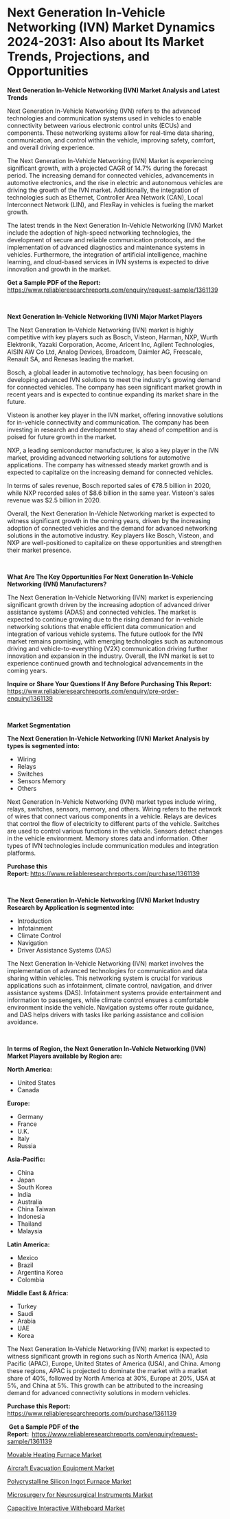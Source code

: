 <p><h1>Next Generation In-Vehicle Networking (IVN) Market Dynamics 2024-2031: Also about Its Market Trends, Projections, and Opportunities</h1></p><p><strong>Next Generation In-Vehicle Networking (IVN) Market Analysis and Latest Trends</strong></p>
<p><p>Next Generation In-Vehicle Networking (IVN) refers to the advanced technologies and communication systems used in vehicles to enable connectivity between various electronic control units (ECUs) and components. These networking systems allow for real-time data sharing, communication, and control within the vehicle, improving safety, comfort, and overall driving experience.</p><p>The Next Generation In-Vehicle Networking (IVN) Market is experiencing significant growth, with a projected CAGR of 14.7% during the forecast period. The increasing demand for connected vehicles, advancements in automotive electronics, and the rise in electric and autonomous vehicles are driving the growth of the IVN market. Additionally, the integration of technologies such as Ethernet, Controller Area Network (CAN), Local Interconnect Network (LIN), and FlexRay in vehicles is fueling the market growth.</p><p>The latest trends in the Next Generation In-Vehicle Networking (IVN) Market include the adoption of high-speed networking technologies, the development of secure and reliable communication protocols, and the implementation of advanced diagnostics and maintenance systems in vehicles. Furthermore, the integration of artificial intelligence, machine learning, and cloud-based services in IVN systems is expected to drive innovation and growth in the market.</p></p>
<p><strong>Get a Sample PDF of the Report:&nbsp;</strong> <a href="https://www.reliableresearchreports.com/enquiry/request-sample/1361139">https://www.reliableresearchreports.com/enquiry/request-sample/1361139</a></p>
<p>&nbsp;</p>
<p><strong>Next Generation In-Vehicle Networking (IVN) Major Market Players</strong></p>
<p><p>The Next Generation In-Vehicle Networking (IVN) market is highly competitive with key players such as Bosch, Visteon, Harman, NXP, Wurth Elektronik, Yazaki Corporation, Acome, Aricent Inc, Agilent Technologies, AISIN AW Co Ltd, Analog Devices, Broadcom, Daimler AG, Freescale, Renault SA, and Renesas leading the market.</p><p>Bosch, a global leader in automotive technology, has been focusing on developing advanced IVN solutions to meet the industry's growing demand for connected vehicles. The company has seen significant market growth in recent years and is expected to continue expanding its market share in the future.</p><p>Visteon is another key player in the IVN market, offering innovative solutions for in-vehicle connectivity and communication. The company has been investing in research and development to stay ahead of competition and is poised for future growth in the market.</p><p>NXP, a leading semiconductor manufacturer, is also a key player in the IVN market, providing advanced networking solutions for automotive applications. The company has witnessed steady market growth and is expected to capitalize on the increasing demand for connected vehicles.</p><p>In terms of sales revenue, Bosch reported sales of €78.5 billion in 2020, while NXP recorded sales of $8.6 billion in the same year. Visteon's sales revenue was $2.5 billion in 2020.</p><p>Overall, the Next Generation In-Vehicle Networking market is expected to witness significant growth in the coming years, driven by the increasing adoption of connected vehicles and the demand for advanced networking solutions in the automotive industry. Key players like Bosch, Visteon, and NXP are well-positioned to capitalize on these opportunities and strengthen their market presence.</p></p>
<p>&nbsp;</p>
<p><strong>What Are The Key Opportunities For Next Generation In-Vehicle Networking (IVN) Manufacturers?</strong></p>
<p><p>The Next Generation In-Vehicle Networking (IVN) market is experiencing significant growth driven by the increasing adoption of advanced driver assistance systems (ADAS) and connected vehicles. The market is expected to continue growing due to the rising demand for in-vehicle networking solutions that enable efficient data communication and integration of various vehicle systems. The future outlook for the IVN market remains promising, with emerging technologies such as autonomous driving and vehicle-to-everything (V2X) communication driving further innovation and expansion in the industry. Overall, the IVN market is set to experience continued growth and technological advancements in the coming years.</p></p>
<p><strong>Inquire or Share Your Questions If Any Before Purchasing This Report:</strong> <a href="https://www.reliableresearchreports.com/enquiry/pre-order-enquiry/1361139">https://www.reliableresearchreports.com/enquiry/pre-order-enquiry/1361139</a></p>
<p>&nbsp;</p>
<p><strong>Market Segmentation</strong></p>
<p><strong>The Next Generation In-Vehicle Networking (IVN) Market Analysis by types is segmented into:</strong></p>
<p><ul><li>Wiring</li><li>Relays</li><li>Switches</li><li>Sensors Memory</li><li>Others</li></ul></p>
<p><p>Next Generation In-Vehicle Networking (IVN) market types include wiring, relays, switches, sensors, memory, and others. Wiring refers to the network of wires that connect various components in a vehicle. Relays are devices that control the flow of electricity to different parts of the vehicle. Switches are used to control various functions in the vehicle. Sensors detect changes in the vehicle environment. Memory stores data and information. Other types of IVN technologies include communication modules and integration platforms.</p></p>
<p><strong>Purchase this Report:&nbsp;</strong><a href="https://www.reliableresearchreports.com/purchase/1361139">https://www.reliableresearchreports.com/purchase/1361139</a></p>
<p>&nbsp;</p>
<p><strong>The Next Generation In-Vehicle Networking (IVN) Market Industry Research by Application is segmented into:</strong></p>
<p><ul><li>Introduction</li><li>Infotainment</li><li>Climate Control</li><li>Navigation</li><li>Driver Assistance Systems (DAS)</li></ul></p>
<p><p>The Next Generation In-Vehicle Networking (IVN) market involves the implementation of advanced technologies for communication and data sharing within vehicles. This networking system is crucial for various applications such as infotainment, climate control, navigation, and driver assistance systems (DAS). Infotainment systems provide entertainment and information to passengers, while climate control ensures a comfortable environment inside the vehicle. Navigation systems offer route guidance, and DAS helps drivers with tasks like parking assistance and collision avoidance.</p></p>
<p>&nbsp;</p>
<p><strong>In terms of Region, the Next Generation In-Vehicle Networking (IVN) Market Players available by Region are:</strong></p>
<p>
    <p> <strong> North America: </strong>
        <ul>
            <li>United States</li>
            <li>Canada</li>
        </ul>
        </p> 
    <p> <strong> Europe: </strong>
        <ul>
            <li>Germany</li>
            <li>France</li>
            <li>U.K.</li>
            <li>Italy</li>
            <li>Russia</li>
        </ul>
        </p> 
    <p> <strong> Asia-Pacific: </strong>
        <ul>
            <li>China</li>
            <li>Japan</li>
            <li>South Korea</li>
            <li>India</li>
            <li>Australia</li>
            <li>China Taiwan</li>
            <li>Indonesia</li>
            <li>Thailand</li>
            <li>Malaysia</li>
        </ul>
        </p> 
    <p> <strong> Latin America: </strong>
        <ul>
            <li>Mexico</li>
            <li>Brazil</li>
            <li>Argentina Korea</li>
            <li>Colombia</li>
        </ul>
        </p> 
    <p> <strong> Middle East & Africa: </strong>
        <ul>
            <li>Turkey</li>
            <li>Saudi</li>
            <li>Arabia</li>
            <li>UAE</li>
            <li>Korea</li>
        </ul>
    </p>
    </p>
<p><p>The Next Generation In-Vehicle Networking (IVN) market is expected to witness significant growth in regions such as North America (NA), Asia Pacific (APAC), Europe, United States of America (USA), and China. Among these regions, APAC is projected to dominate the market with a market share of 40%, followed by North America at 30%, Europe at 20%, USA at 5%, and China at 5%. This growth can be attributed to the increasing demand for advanced connectivity solutions in modern vehicles.</p></p>
<p><strong>Purchase this Report: </strong><a href="https://www.reliableresearchreports.com/purchase/1361139">https://www.reliableresearchreports.com/purchase/1361139</a></p>
<p>&nbsp;<strong>Get a Sample PDF of the Report:&nbsp;&nbsp;</strong><a href="https://www.reliableresearchreports.com/enquiry/request-sample/1361139">https://www.reliableresearchreports.com/enquiry/request-sample/1361139</a></p>
<p><strong></strong></p>
<p><p><a href="https://medium.com/p/078a7ae16b84/edit">Movable Heating Furnace Market</a></p><p><a href="https://medium.com/p/f730ab8e0e7c/edit">Aircraft Evacuation Equipment Market</a></p><p><a href="https://medium.com/@rachelyoung56/analyzing-polycrystalline-silicon-ingot-furnace-market-global-industry-perspective-and-forecast-d42962d560f5">Polycrystalline Silicon Ingot Furnace Market</a></p><p><a href="https://github.com/lataunyatinikmelvin59ilbd0dv/Market-Research-Report-List-1/blob/main/microsurgery-for-neurosurgical-instruments-market.md">Microsurgery for Neurosurgical Instruments Market</a></p><p><a href="https://medium.com/@bethelokon998/analyzing-capacitive-interactive-witheboard-market-global-industry-perspective-and-forecast-2024-cace5721c29e">Capacitive Interactive Witheboard Market</a></p></p>
